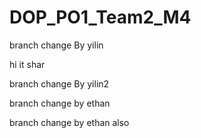 # DOP\_PO1\_Team2\_M4



branch change By yilin

hi it shar

branch change By yilin2





branch change by ethan





branch change by ethan also

